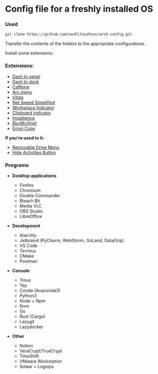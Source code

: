 # Config file for a freshly installed OS

### Used
```bash
git clone https://github.com/xxxFilosoFxxx/arch-config.git
```

Transfer the contents of the folders to the appropriate configurations.

Install some extensions.

### Extensions:
- [Dash to panel](https://extensions.gnome.org/extension/1160/dash-to-panel/)
- [Dash to dock](https://extensions.gnome.org/extension/307/dash-to-dock/)
- [Caffeine](https://extensions.gnome.org/extension/517/caffeine/)
- [Arc menu](https://extensions.gnome.org/extension/3628/arcmenu/)
- [Vitals](https://extensions.gnome.org/extension/1460/vitals/)
- [Net Speed Simplified](https://extensions.gnome.org/extension/3724/net-speed-simplified/)
- [Workspace Indicator](https://extensions.gnome.org/extension/21/workspace-indicator/)
- [Clipboard Indicator](https://extensions.gnome.org/extension/779/clipboard-indicator/)
- [Impatience](https://extensions.gnome.org/extension/277/impatience/)
- [BlurMyShell](https://extensions.gnome.org/extension/3193/blur-my-shell/)
- [Emoji Copy](https://extensions.gnome.org/extension/6242/emoji-copy/)

**If you're used to it:**
- [Removable Drive Menu](https://extensions.gnome.org/extension/7/removable-drive-menu/)
- [Hide Activities Button](https://extensions.gnome.org/extension/744/hide-activities-button/)

### Programs

- **Desktop applications**
	* Firefox
	* Chromium
	* Double Commander
	* Bleach Bit
	* Media VLC
	* OBS Studio
	* LibreOffice

- **Development**
	* Alacritty
	* Jetbraind (PyCharm, WebStorm, GoLand, DataGrip)
	* VS Code
	* Termius
	* CMake
	* Postman
	
- **Console**
	* Tmux
	* Yay
	* Conda (Anaconda3)
	* Python3
	* Node + Npm
	* Nvm
	* Go
	* Rust (Cargo)
	* Lazygit
	* Lazydocker

- **Other**
	* Notion
	* VeraCrypt/TrueCrypt
	* TimeShift
	* VMware Workstation
	* Solaar + Logiops

